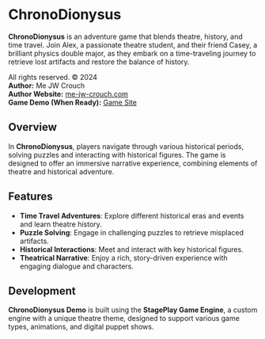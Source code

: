 # ChronoDionysus

**ChronoDionysus** is an adventure game that blends theatre, history, and time travel. Join Alex, a passionate theatre student, and their friend Casey, a brilliant physics double major, as they embark on a time-traveling journey to retrieve lost artifacts and restore the balance of history.

All rights reserved. © 2024  
**Author:** Me JW Crouch  
**Author Website:** [me-jw-crouch.com](http://me-jw-crouch.com)  
**Game Demo (When Ready):** [Game Site](http://chronodionysus.me-jw-crouch.com)  

## Overview

In **ChronoDionysus**, players navigate through various historical periods, solving puzzles and interacting with historical figures. The game is designed to offer an immersive narrative experience, combining elements of theatre and historical adventure.

## Features

- **Time Travel Adventures**: Explore different historical eras and events and learn theatre history.
- **Puzzle Solving**: Engage in challenging puzzles to retrieve misplaced artifacts.
- **Historical Interactions**: Meet and interact with key historical figures.
- **Theatrical Narrative**: Enjoy a rich, story-driven experience with engaging dialogue and characters.

## Development

**ChronoDionysus Demo** is built using the **StagePlay Game Engine**, a custom engine with a unique theatre theme, designed to support various game types, animations, and digital puppet shows.
